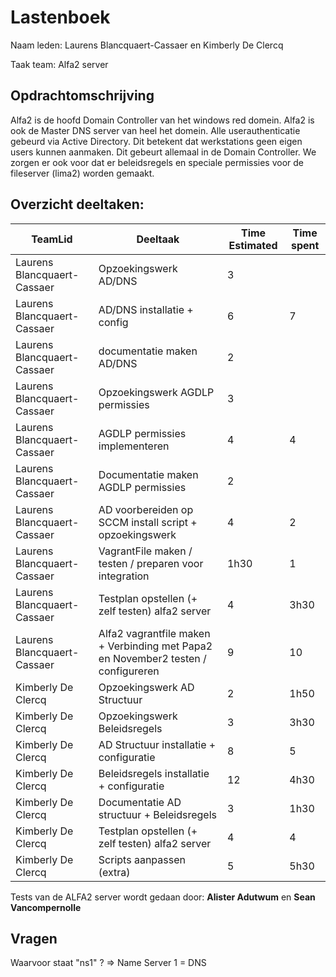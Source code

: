 # Lastenboek

Naam leden: Laurens Blancquaert-Cassaer en Kimberly De Clercq

Taak team: Alfa2 server

## Opdrachtomschrijving
Alfa2 is de hoofd Domain Controller van het windows red domein. Alfa2 is ook de Master DNS server van heel het domein.
Alle userauthenticatie gebeurd via Active Directory. Dit betekent dat werkstations geen eigen users kunnen aanmaken. Dit gebeurt allemaal in de Domain Controller. We zorgen er ook voor dat er beleidsregels en speciale permissies voor de fileserver (lima2) worden gemaakt.

## Overzicht deeltaken:
| TeamLid                     | Deeltaak          | Time Estimated | Time spent  |
| --------------              | --------------    | -------------- | --------------|
| Laurens Blancquaert-Cassaer | Opzoekingswerk AD/DNS   | 3        |               |
| Laurens Blancquaert-Cassaer | AD/DNS installatie + config   |  6 |      7         |
| Laurens Blancquaert-Cassaer | documentatie maken AD/DNS  |  2    |               |
| Laurens Blancquaert-Cassaer | Opzoekingswerk AGDLP permissies | 3 |              |
| Laurens Blancquaert-Cassaer | AGDLP permissies implementeren  | 4 |      4        |
| Laurens Blancquaert-Cassaer | Documentatie maken AGDLP permissies | 2 |          |
| Laurens Blancquaert-Cassaer | AD voorbereiden op SCCM install script + opzoekingswerk | 4 |    2      |
| Laurens Blancquaert-Cassaer | VagrantFile maken / testen / preparen voor integration | 1h30 |   1       |
| Laurens Blancquaert-Cassaer  | Testplan opstellen (+ zelf testen) alfa2 server | 4 |  3h30 |
| Laurens Blancquaert-Cassaer | Alfa2 vagrantfile maken + Verbinding met Papa2 en November2 testen / configureren| 9 | 10 | 
| Kimberly De Clercq | Opzoekingswerk AD Structuur | 2  | 1h50   |
| Kimberly De Clercq | Opzoekingswerk Beleidsregels | 3 | 3h30   |
| Kimberly De Clercq | AD Structuur installatie + configuratie | 8 |  5 |
| Kimberly De Clercq | Beleidsregels installatie + configuratie | 12 |  4h30  |
| Kimberly De Clercq | Documentatie AD structuur + Beleidsregels | 3 |  1h30    |
| Kimberly De Clercq  | Testplan opstellen (+ zelf testen) alfa2 server | 4  | 4  |
| Kimberly De Clercq | Scripts aanpassen (extra) | 5 |  5h30    |


Tests van de ALFA2 server wordt gedaan door: **Alister Adutwum** en **Sean Vancompernolle**

## Vragen
Waarvoor staat "ns1" ?   => Name Server 1 = DNS  
